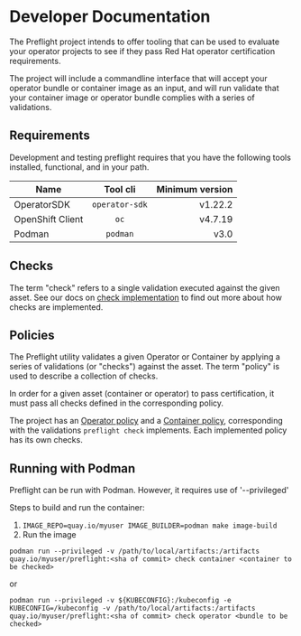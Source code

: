 # Developer Documentation

The Preflight project intends to offer tooling that can be used to evaluate your
operator projects to see if they pass Red Hat operator certification
requirements.

The project will include a commandline interface that will accept your operator
bundle or container image as an input, and will run validate that your container
image or operator bundle complies with a series of validations.

## Requirements

Development and testing preflight requires that you have the following tools installed,
functional, and in your path.

| Name             | Tool cli          | Minimum version |
|----------------- |:-----------------:|----------------:|
| OperatorSDK      | `operator-sdk`    |         v1.22.2 |
| OpenShift Client | `oc`              |         v4.7.19 |
| Podman           | `podman`          |            v3.0 |

## Checks

The term "check" refers to a single validation executed against the given asset.
See our docs on [check implementation](IMPLEMENT_A_CHECK.md) to find out more
about how checks are implemented.

## Policies

The Preflight utility validates a given Operator or Container by applying a
series of validations (or "checks") against the asset. The term "policy" is used
to describe a collection of checks.

In order for a given asset (container or operator) to pass certification, it
must pass all checks defined in the corresponding policy.

The project has an [Operator
policy](https://github.com/sebrandon1/openshift-preflight/blob/main/certification/engine/engine.go#L101)
and a [Container
policy](https://github.com/sebrandon1/openshift-preflight/blob/main/certification/engine/engine.go#L101),
corresponding with the validations `preflight check` implements. Each
implemented policy has its own checks.

## Running with Podman

Preflight can be run with Podman. However, it requires use of '--privileged'

Steps to build and run the container:

1. `IMAGE_REPO=quay.io/myuser IMAGE_BUILDER=podman make image-build`
2. Run the image

`podman run --privileged -v /path/to/local/artifacts:/artifacts quay.io/myuser/preflight:<sha of commit> check container <container to be checked>`

or

`podman run --privileged -v ${KUBECONFIG}:/kubeconfig -e KUBECONFIG=/kubeconfig -v /path/to/local/artifacts:/artifacts quay.io/myuser/preflight:<sha of commit> check operator <bundle to be checked>`
